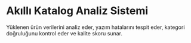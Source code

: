 # Akıllı Katalog Analiz Sistemi

Yüklenen ürün verilerini analiz eder, yazım hatalarını tespit eder, kategori doğruluğunu kontrol eder ve kalite skoru sunar.